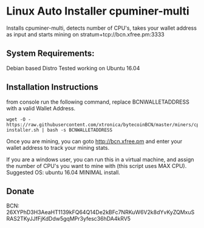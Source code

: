 # Linux Auto Installer cpuminer-multi
Installs cpuminer-multi, detects number of CPU's,  takes your wallet address as input and starts mining on stratum+tcp://bcn.xfree.pm:3333

## System Requirements:
Debian based Distro
Tested working on Ubuntu 16.04

## Installation Instructions
from console run the following command, replace BCNWALLETADDRESS with a valid Wallet Address.
```
wget -O - https://raw.githubusercontent.com/xtronica/bytecoinBCN/master/miners/cpuminer-installer.sh | bash -s BCNWALLETADDRESS
```

Once you are mining, you can goto http://bcn.xfree.pm and enter your wallet address to track your mining stats.

If you are a windows user, you can run this in a virtual machine, and assign the number of CPU's you want to mine with (this script uses MAX CPU).  Suggested OS: ubuntu 16.04 MINIMAL install.

## Donate
BCN: 26XYPhD3H3AeaHT1139kFQ64Q14De2kBFc7NRKuW6V2k8dYvKyZQMxuSRAS2TKyJJfFjKdDdw5gqMPr3yfesc36hDA4kRV5

